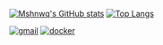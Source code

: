 [![Mshnwq's GitHub stats](https://github-readme-stats.vercel.app/api?username=mshnwq&count_private=true&show_icons=true&theme=radical)](https://github.com/anuraghazra/github-readme-stats)
[![Top Langs](https://github-readme-stats.vercel.app/api/top-langs/?username=mshnwq&layout=donut&show_icons=true&theme=radical&hide=qml,html,jupyter%20notebook,swift,kotlin)](https://github.com/anuraghazra/github-readme-stats)


[![gmail](https://img.shields.io/badge/Gmail-D14836?style=for-the-badge&logo=gmail&logoColor=white)](mailto:h.machnouk00@gmail.com)
[![docker](https://img.shields.io/badge/Docker-2CA5E0?style=for-the-badge&logo=docker&logoColor=white)](mailto:h.machnouk00@gmail.com)
